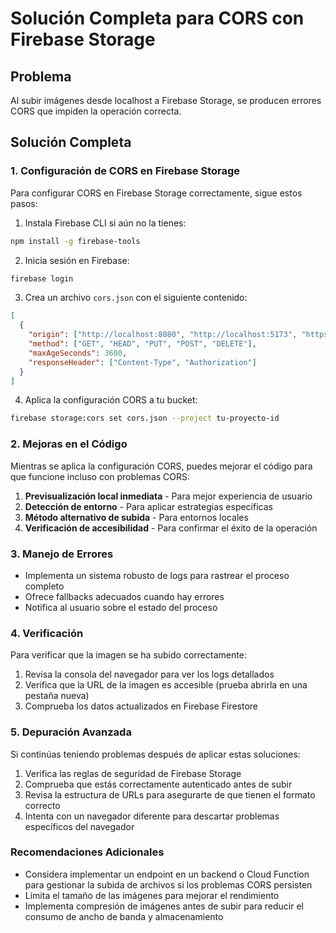 # Solución Completa para CORS con Firebase Storage

## Problema
Al subir imágenes desde localhost a Firebase Storage, se producen errores CORS que impiden la operación correcta.

## Solución Completa

### 1. Configuración de CORS en Firebase Storage

Para configurar CORS en Firebase Storage correctamente, sigue estos pasos:

1. Instala Firebase CLI si aún no la tienes:
```bash
npm install -g firebase-tools
```

2. Inicia sesión en Firebase:
```bash
firebase login
```

3. Crea un archivo `cors.json` con el siguiente contenido:
```json
[
  {
    "origin": ["http://localhost:8080", "http://localhost:5173", "https://tu-dominio-de-produccion.com"],
    "method": ["GET", "HEAD", "PUT", "POST", "DELETE"],
    "maxAgeSeconds": 3600,
    "responseHeader": ["Content-Type", "Authorization"]
  }
]
```

4. Aplica la configuración CORS a tu bucket:
```bash
firebase storage:cors set cors.json --project tu-proyecto-id
```

### 2. Mejoras en el Código

Mientras se aplica la configuración CORS, puedes mejorar el código para que funcione incluso con problemas CORS:

1. **Previsualización local inmediata** - Para mejor experiencia de usuario
2. **Detección de entorno** - Para aplicar estrategias específicas
3. **Método alternativo de subida** - Para entornos locales
4. **Verificación de accesibilidad** - Para confirmar el éxito de la operación

### 3. Manejo de Errores

- Implementa un sistema robusto de logs para rastrear el proceso completo
- Ofrece fallbacks adecuados cuando hay errores
- Notifica al usuario sobre el estado del proceso

### 4. Verificación

Para verificar que la imagen se ha subido correctamente:
1. Revisa la consola del navegador para ver los logs detallados
2. Verifica que la URL de la imagen es accesible (prueba abrirla en una pestaña nueva)
3. Comprueba los datos actualizados en Firebase Firestore

### 5. Depuración Avanzada

Si continúas teniendo problemas después de aplicar estas soluciones:
1. Verifica las reglas de seguridad de Firebase Storage
2. Comprueba que estás correctamente autenticado antes de subir
3. Revisa la estructura de URLs para asegurarte de que tienen el formato correcto
4. Intenta con un navegador diferente para descartar problemas específicos del navegador

### Recomendaciones Adicionales

- Considera implementar un endpoint en un backend o Cloud Function para gestionar la subida de archivos si los problemas CORS persisten
- Limita el tamaño de las imágenes para mejorar el rendimiento
- Implementa compresión de imágenes antes de subir para reducir el consumo de ancho de banda y almacenamiento
